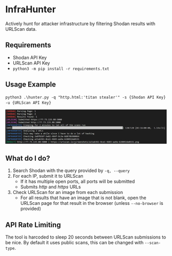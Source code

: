 # InfraHunter

Actively hunt for attacker infrastructure by filtering Shodan results with URLScan data.

## Requirements

- Shodan API Key
- URLScan API Key
- `python3 -m pip install -r requirements.txt`

## Usage Example

`python3 .\hunter.py -q "http.html:'titan stealer'" -s {Shodan API Key} -u {URLScan API Key}`

![Usage Example](assets/usage.png)

## What do I do?

1. Search Shodan with the query provided by `-q, --query`
2. For each IP, submit it to URLScan
    - If it has multiple open ports, all ports will be submitted
    - Submits *http* and *https* URLs
3. Check URLScan for an image from each submission
    - For all results that have an image that is not blank, open the URLScan page for that result in the browser (unless `--no-browser` is provided)

## API Rate Limiting

The tool is harcoded to sleep 20 seconds between URLScan submissions to be nice. By default it uses public scans, this can be changed with `--scan-type`.